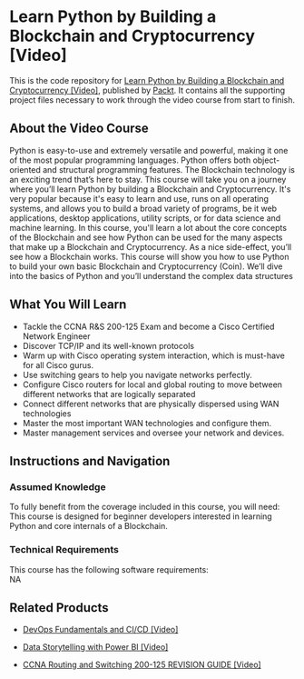 # Learn Python by Building a Blockchain and Cryptocurrency [Video]
This is the code repository for [Learn Python by Building a Blockchain and Cryptocurrency [Video]](https://www.packtpub.com/networking-and-servers/ccna-routing-and-switching-200-125-revision-guide-video?utm_source=github&utm_medium=repository&utm_campaign=9781789803211), published by [Packt](https://www.packtpub.com/?utm_source=github). It contains all the supporting project files necessary to work through the video course from start to finish.
## About the Video Course
Python is easy-to-use and extremely versatile and powerful, making it one of the most popular programming languages. Python offers both object-oriented and structural programming features. The Blockchain technology is an exciting trend that’s here to stay. 
This course will take you on a journey where you’ll learn Python by building a Blockchain and Cryptocurrency. It's very popular because it's easy to learn and use, runs on all operating systems, and allows you to build a broad variety of programs, be it web applications, desktop applications, utility scripts, or for data science and machine learning. 
In this course, you'll learn a lot about the core concepts of the Blockchain and see how Python can be used for the many aspects that make up a Blockchain and Cryptocurrency. As a nice side-effect, you’ll see how a Blockchain works. This course will show you how to use Python to build your own basic Blockchain and Cryptocurrency (Coin). We’ll dive into the basics of Python and you’ll understand the complex data structures

<H2>What You Will Learn</H2>
<DIV class=book-info-will-learn-text>
<UL>
<LI>Tackle the CCNA R&amp;S 200-125 Exam and become a Cisco Certified Network Engineer 
<LI>Discover TCP/IP and its well-known protocols 
<LI>Warm up with Cisco operating system interaction, which is must-have for all Cisco gurus. 
<LI>Use switching gears to help you navigate networks perfectly. 
<LI>Configure Cisco routers for local and global routing to move between different networks that are logically separated 
<LI>Connect different networks that are physically dispersed using WAN technologies 
<LI>Master the most important WAN technologies and configure them. 
<LI>Master management services and oversee your network and devices. </LI></UL></DIV>

## Instructions and Navigation
### Assumed Knowledge
To fully benefit from the coverage included in this course, you will need:<br/>
This course is designed for beginner developers interested in learning Python and core internals of a Blockchain.
### Technical Requirements
This course has the following software requirements:<br/>
NA

## Related Products
* [DevOps Fundamentals and CI/CD [Video]](https://www.packtpub.com/networking-and-servers/ccna-routing-and-switching-200-125-revision-guide-video?utm_source=github&utm_medium=repository&utm_campaign=9781789803211)

* [Data Storytelling with Power BI [Video]](https://www.packtpub.com/networking-and-servers/ccna-routing-and-switching-200-125-revision-guide-video?utm_source=github&utm_medium=repository&utm_campaign=9781789803211)

* [CCNA Routing and Switching 200-125 REVISION GUIDE [Video]](https://www.packtpub.com/networking-and-servers/ccna-routing-and-switching-200-125-revision-guide-video?utm_source=github&utm_medium=repository&utm_campaign=9781789803211)

